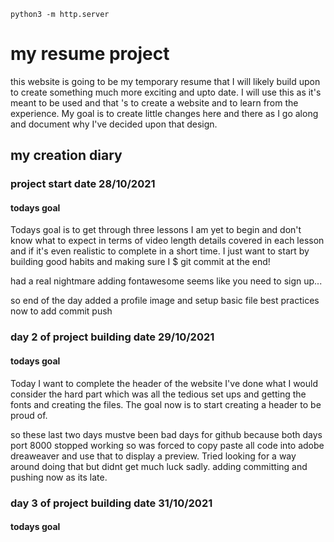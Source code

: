`python3 -m http.server`
# my resume project 

this website is going to be my temporary resume that I will likely build upon to create something much more exciting and upto date. I will use this as it's meant to be used and that 's to create a website and to learn from the experience. My goal is to create little changes here and there as I go along and document why I've decided upon that design. 

## my creation diary 

### project start date 28/10/2021 

#### todays goal
Todays goal is to get through three lessons I am yet to begin and don't know what to expect in terms of video length details covered in each lesson and if it's even realistic to complete in a short time. I just want to start by building good habits and making sure I $ git commit at the end! 

had a real nightmare adding fontawesome seems like you need to sign up... 

so end of the day added a profile image and setup basic file best practices now to add commit push 

### day 2 of project building date 29/10/2021

#### todays goal

Today I want to complete the header of the website I've done what I would consider the hard part which was all the tedious set ups and getting the fonts and creating the files. The goal now is to start creating a header to be proud of.

so these last two days mustve been bad days for github because both days port 8000 stopped working so was forced to copy paste all code into adobe dreaweaver and use that to display a preview. Tried looking for a way around doing that but didnt get much luck sadly. adding committing and pushing now as its late.

### day 3 of project building date 31/10/2021

#### todays goal


